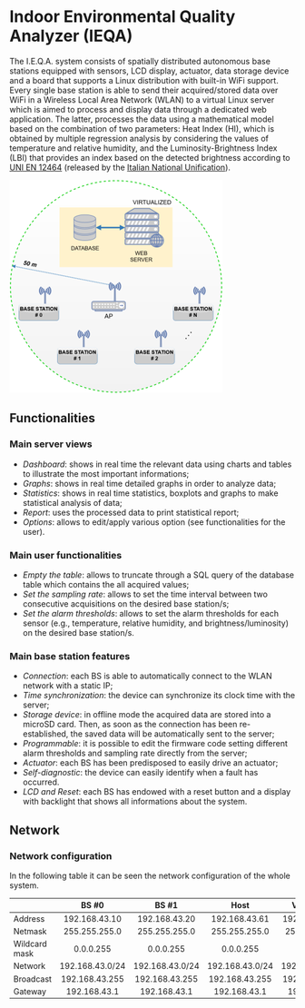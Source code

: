 # Indoor Environmental Quality Analyzer (IEQA)

The I.E.Q.A. system consists of spatially distributed autonomous base stations equipped with sensors, LCD display, actuator, data storage device and a board that supports a Linux distribution with built-in WiFi support.
Every single base station is able to send their acquired/stored data over WiFi in a Wireless Local Area Network (WLAN) to a virtual Linux server which is aimed to process and display data through a dedicated web application. The latter, processes the data using a mathematical model based on the combination of two parameters: Heat Index (HI), which is obtained by multiple regression analysis by considering the values of temperature and relative humidity, and the Luminosity-Brightness Index (LBI) that provides an index based on the detected brightness according to [UNI EN 12464](http://store.uni.com/magento-1.4.0.1/index.php/uni-en-12464-1-2011.html) (released by the [Italian National Unification](http://www.uni.com)).

![Overall diagram of the system.](./figures/fig1.png "Overall diagram of the system")

## Functionalities

### Main server views

* _Dashboard_: shows in real time the relevant data using charts and tables to illustrate the most important informations;
* _Graphs_: shows in real time detailed graphs in order to analyze data;
* _Statistics_: shows in real time statistics, boxplots and graphs to make statistical analysis of data;
* _Report_: uses the processed data to print statistical report;
* _Options_: allows to edit/apply various option (see functionalities for the user).

### Main user functionalities

* _Empty the table_: allows to truncate through a SQL query of the database table which contains the all acquired values;
* _Set the sampling rate_: allows to set the time interval between two consecutive acquisitions on the desired base station/s;
* _Set the alarm thresholds_: allows to set the alarm thresholds for each sensor (e.g., temperature, relative humidity, and brightness/luminosity) on the desired base station/s.

### Main base station features

* _Connection_: each BS is able to automatically connect to the WLAN network with a static IP;
* _Time synchronization_: the device can synchronize its clock time with the server;
* _Storage device_: in offline mode the acquired data are stored into a microSD card. Then, as soon as the connection has been re-established, the saved data will be automatically sent to the server;
* _Programmable_: it is possible to edit the firmware code setting different alarm thresholds and sampling rate directly from the server;
* _Actuator_: each BS has been predisposed to easily drive an actuator;
* _Self-diagnostic_: the device can easily identify when a fault has occurred.
* _LCD and Reset_: each BS has endowed with a reset button and a display with backlight that shows all informations about the system.

## Network

### Network configuration
In the following table it can be seen the network configuration of the whole system.

|               |      BS #0      |      BS #1      |       Host      |   Virtual web   |
|---------------|:---------------:|:---------------:|:---------------:|:---------------:|
| Address       |  192.168.43.10  |  192.168.43.20  |  192.168.43.61  |  192.168.43.100 |
| Netmask       |  255.255.255.0  |  255.255.255.0  |  255.255.255.0  |  255.255.255.0  |
| Wildcard mask |    0.0.0.255    |    0.0.0.255    |    0.0.0.255    |    0.0.0.255    |
| Network       | 192.168.43.0/24 | 192.168.43.0/24 | 192.168.43.0/24 | 192.168.43.0/24 |
| Broadcast     |  192.168.43.255 |  192.168.43.255 |  192.168.43.255 |  192.168.43.255 |
| Gateway       |   192.168.43.1  |   192.168.43.1  |   192.168.43.1  |   192.168.43.1  |
